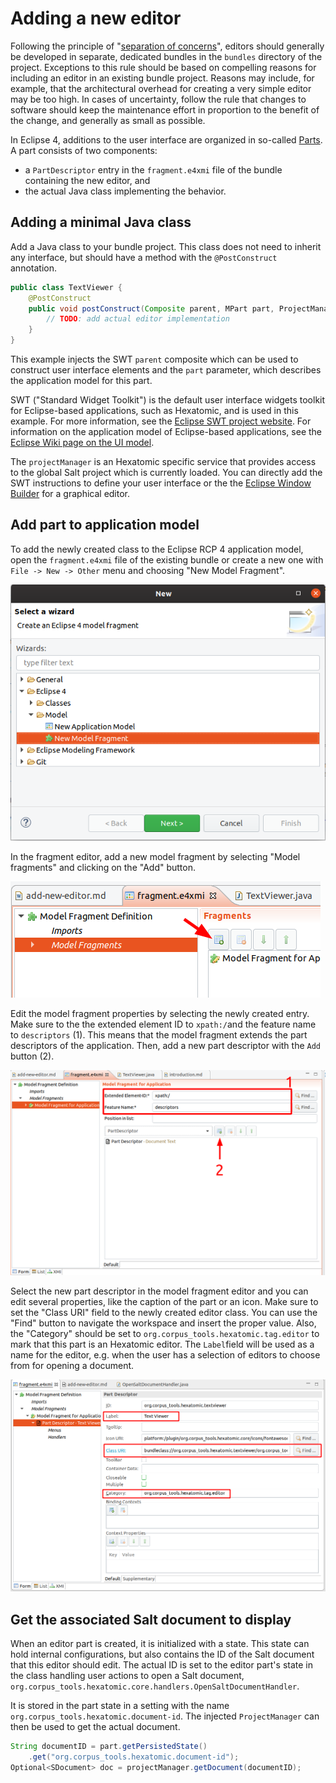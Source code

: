 # Adding a new editor

Following the principle of "[separation of concerns](https://en.wikipedia.org/wiki/Separation_of_concerns)", editors should generally be developed in separate, dedicated bundles in the `bundles` directory of the project.
Exceptions to this rule should be based on compelling reasons for including an editor in an existing bundle project.
Reasons may include, for example, that the architectural overhead for creating a very simple editor may be too high.
In cases of uncertainty, follow the rule that changes to software should keep the maintenance effort in proportion to the benefit of the change, and generally as small as possible.

In Eclipse 4, additions to the user interface are organized in so-called [Parts](http://web.archive.org/web/20190807184652/https://www.vogella.com/tutorials/EclipseRCP/article.html#parts).
A part consists of two components:

- a `PartDescriptor` entry in the `fragment.e4xmi` file of the bundle containing the new editor, and 
- the actual Java class implementing the behavior.

## Adding a minimal Java class

Add a Java class to your bundle project.
This class does not need to inherit any interface, but should have a method with the `@PostConstruct` annotation.
```java
public class TextViewer {
	@PostConstruct
	public void postConstruct(Composite parent, MPart part, ProjectManager projectManager) { 
		// TODO: add actual editor implementation
	}
}
```
This example injects the SWT `parent` composite which can be used to construct user interface elements and the `part` parameter, which describes the application model for this part.

SWT ("Standard Widget Toolkit") is the default user interface widgets toolkit for Eclipse-based applications, such as Hexatomic, and is used in this example.
For more information, see the [Eclipse SWT project website](http://web.archive.org/web/20191025084609/https://www.eclipse.org/swt/).
For information on the application model of Eclipse-based applications, see the [Eclipse Wiki page on the UI model](https://web.archive.org/web/20180128210911/https://wiki.eclipse.org/Eclipse4/RCP/Modeled_UI).

The `projectManager` is an Hexatomic specific service that provides access to the global Salt project which is currently loaded.
You can directly add the SWT instructions to define your user interface or the the [Eclipse Window Builder](https://www.eclipse.org/windowbuilder/) for a graphical editor.

## Add part to application model

To add the newly created class to the Eclipse RCP 4 application model, open the `fragment.e4xmi` file of the existing bundle or create a new one with `File -> New -> Other` menu and choosing "New Model Fragment".

![Adding a new fragment model file](./new-model-fragment-file.png)

In the fragment editor, add a new model fragment by selecting "Model fragments" and clicking on the "Add" button.

![Adding a new model fragment in the editor](./new-model-fragment.png)

Edit the model fragment properties by selecting the newly created entry.
Make sure to the the extended element ID to `xpath:/`and the feature name to `descriptors` (1).
This means that the model fragment extends the part descriptors of the application.
Then, add a new part descriptor with the `Add` button (2). 

![Edit model fragment properties](./add-model-fragment-descriptor.png)

Select the new part descriptor in the model fragment editor and you can edit several properties, like the caption of the part or an icon.
Make sure to set the "Class URI" field to the newly created editor class.
You can use the "Find" button to navigate the workspace and insert the proper value.
Also, the "Category" should be set to `org.corpus_tools.hexatomic.tag.editor` to mark that this part is an Hexatomic editor. 
The `Label`field will be used as a name for the editor, e.g. when the user has a selection of editors to choose from for opening a document.

![Part descriptor general properties](./part-descriptor-class.png)


## Get the associated Salt document to display

When an editor part is created, it is initialized with a state. 
This state can hold internal configurations, but also contains the ID of the Salt document that this editor should edit.
The actual ID is set to the editor part's state in the class handling user actions to open a Salt document, `org.corpus_tools.hexatomic.core.handlers.OpenSaltDocumentHandler`.
<!-- TODO Add link to API docs for this class on GitHub Pages once they exist. -->
It is stored in the part state in a setting with the name `org.corpus_tools.hexatomic.document-id`.
The injected `ProjectManager` can then be used to get the actual document.

```java
String documentID = part.getPersistedState()
	.get("org.corpus_tools.hexatomic.document-id");
Optional<SDocument> doc = projectManager.getDocument(documentID);
```
